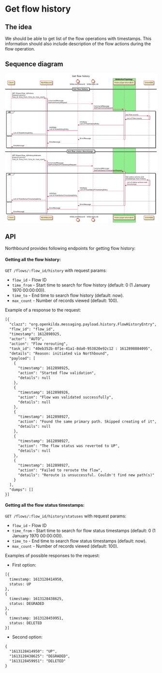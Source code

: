 # Get flow history
## The idea
We should be able to get list of the flow operations with timestamps. 
This information should also include description of the flow actions during the flow operation.

## Sequence diagram
![Get flow history](flow-history-get.png "Get flow history sequence diagram")

## API
Northbound provides following endpoints for getting flow history:

#### Getting all the flow history:
`GET /flows/:flow_id/history`
with request params:
* `flow_id` - Flow ID
* `time_from` - Start time to search for flow history (default: 0 (1 January 1970 00:00:00)).
* `time_to` - End time to search flow history (default: now).
* `max_count` - Number of records viewed (default: 100).

Example of a response to the request:
```
[{
  "clazz": "org.openkilda.messaging.payload.history.FlowHistoryEntry",
  "flow_id": "flow_id",
  "timestamp": 1612898925,
  "actor": "AUTO",
  "action": "Flow rerouting",
  "task_id": "40eb352b-8f1e-41a1-8da0-953820e92c12 : 1612898884095",
  "details": "Reason: initiated via Northbound",
  "payload": [
    {
      "timestamp": 1612898925,
      "action": "Started flow validation",
      "details": null
    },
    {
      "timestamp": 1612898926,
      "action": "Flow was validated successfully",
      "details": null
    },
    {
      "timestamp": 1612898927,
      "action": "Found the same primary path. Skipped creating of it",
      "details": null
    },
    {
      "timestamp": 1612898927,
      "action": "The flow status was reverted to UP",
      "details": null
    },
    {
      "timestamp": 1612898927,
      "action": "Failed to reroute the flow",
      "details": "Reroute is unsuccessful. Couldn't find new path(s)"
    }
  ],
  "dumps": []
}]
```

#### Getting all the flow status timestamps:
`GET /flows/:flow_id/history/statuses`
with request params:
* `flow_id` - Flow ID
* `time_from` - Start time to search for flow status timestamps (default: 0 (1 January 1970 00:00:00)).
* `time_to` - End time to search flow status timestamps (default: now).
* `max_count` - Number of records viewed (default: 100).

Examples of possible responses to the request:
* First option:
```
[{
  timestamp: 1613128414950,
  status: UP
}, 
{
  timestamp: 1613128438625,
  status: DEGRADED
}, 
{
  timestamp: 1613128459951,
  status: DELETED
}]
```

* Second option:
```
{
  "1613128414950": "UP",
  "1613128438625": "DEGRADED",
  "1613128459951": "DELETED"
}
```
